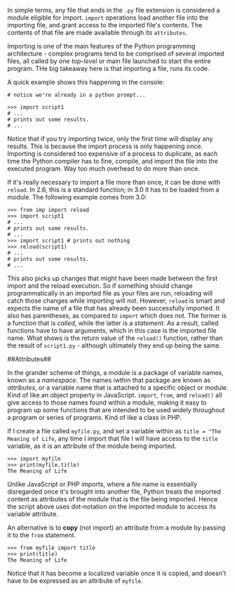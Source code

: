In simple terms, any file that ends in the `.py` file extension is considered a module eligible for import.  `import` operations load another file into the importing file, and grant access to the imported file's contents.  The contents of that file are made available through its `attributes`.

Importing is one of the main features of the Python programming architecture - complex programs tend to be comprised of several imported files, all called by one *top-level* or main file launched to start the entire program.  THe big takeaway here is that importing a file, runs its code.

A quick example shows this happening in the console:

	# notice we're already in a python prompt...

	>>> import script1
	# ...
	# prints out some results.
	# ...

Notice that if you try importing twice, only the first time will display any results. This is because the import process is only happening once.  Importing is considered too expensive of a process to duplicate, as each time the Python compiler has to fine, compile, and import the file into the executed program.  Way too much overhead to do more than once.

If it's really necessary to import a file more than once, it can be done with `reload`. In 2.6, this is a standard function; in 3.0 it has to be loaded from a module.  The following example comes from 3.0:

	>>> from imp import reload
	>>> import script1
	# ...
	# prints out some results.
	# ...
	>>> import script1 # prints out nothing
	>>> reload(script1)
	# ...
	# prints out some results.
	# ...

This also picks up changes that might have been made between the first import and the reload execution.  So if something should change programmatically in an imported file as your files are run, reloading will catch those changes while importing will not.  However, `reload` is smart and expects the name of a file that has already been successfully imported.  It also has parentheses, as compared to `import` which does not.  The former is a function that is *called*, while the latter is a *statement*.  As a result, called functions have to have arguments, which in this case is the imported file name.  What shows is the return value of the `reload()` function, rather than the result of `script1.py` - although ultimately they end up being the same.

##Attributes##

In the grander scheme of things, a module is a package of variable names, known as a *namespace*.  The names iwthin that package are known as *attributes*, or a variable name that is attached to a specific object or module.  Kind of like an object property in JavaScript.  `import`, `from`, and `reload()` all give access to those names found within a module, making it easy to program up some functions that are intended to be used widely throughout a program or series of programs.  Kind of like a class in PHP.

If I create a file called `myfile.py`, and set a variable within as `title = "The Meaning of Life`, any time I import that file I will have access to the `title` variable, as it is an attribute of the module being imported.

    >>> import myfile
    >>> print(myfile.title)
    The Meaning of Life

Unlike JavaScript or PHP imports, where a file name is essentially disregarded once it's brought into another file, Python treats the imported content as attributes of the module that is the file being imported.  Hence the script above uses dot-notation on the imported module to access its variable attribute.

An alternative is to **copy** (not import) an attribute from a module by passing it to the `from` statement.

	>>> from myfile import title
	>>> print(title)
	The Meaning of Life

Notice that it has become a localized variable once it is copied, and doesn't have to be expressed as an attribute of `myfile`.

